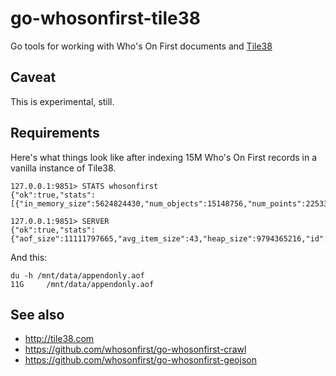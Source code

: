 # go-whosonfirst-tile38

Go tools for working with Who's On First documents and [Tile38]()

## Caveat

This is experimental, still.

## Requirements

Here's what things look like after indexing 15M Who's On First records in a vanilla instance of Tile38. 

```
127.0.0.1:9851> STATS whosonfirst
{"ok":true,"stats":[{"in_memory_size":5624824430,"num_objects":15148756,"num_points":225332409}],"elapsed":"76.19µs"}

127.0.0.1:9851> SERVER
{"ok":true,"stats":{"aof_size":11111797665,"avg_item_size":43,"heap_size":9794365216,"id":"c5ce956e83931f71774a48d2eccfcb19","in_memory_size":5624824430,"max_heap_size":0,"num_collections":1,"num_hooks":0,"num_objects":15148756,"num_points":225332409,"pointer_size":8,"read_only":false},"elapsed":"13.772854ms"}
```

And this:

```
du -h /mnt/data/appendonly.aof 
11G     /mnt/data/appendonly.aof
```

## See also

* http://tile38.com
* https://github.com/whosonfirst/go-whosonfirst-crawl
* https://github.com/whosonfirst/go-whosonfirst-geojson